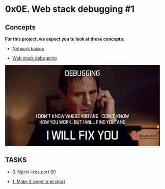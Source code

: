 # 0x0E. Web stack debugging #1

## Concepts
**For this project, we expect you to look at these concepts:**


- [Network basics](https://intranet.alxswe.com/concepts/33)

- [Web stack debugging](https://intranet.alxswe.com/concepts/68)


<img src="V.jpg" alt="">


## TASKS
- [0. Nginx likes port 80](https://intranet.alxswe.com/projects/271)

- [1. Make it sweet and short](https://intranet.alxswe.com/projects/271)

